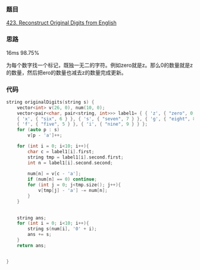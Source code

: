### 题目
[423. Reconstruct Original Digits from English](https://leetcode-cn.com/problems/reconstruct-original-digits-from-english/submissions/)
### 思路
16ms 98.75%

为每个数字找一个标记，既独一无二的字符。例如zero就是z。那么0的数量就是z的数量，然后把ero的数量也减去z的数量完成更新。
### 代码
```c++
string originalDigits(string s) {
	vector<int> v(26, 0), num(10, 0);
	vector<pair<char, pair<string, int>>> label1= { { 'z', { "zero", 0 } }, { 'w', { "two", 2 } }, { 'u', { "four", 4 } }, 
	{ 'x', { "six", 6 } }, { 's', { "seven", 7 } }, { 'g', { "eight", 8 } }, { 'h', { "three", 3 } }, { 'o', { "one", 1 } },
	{ 'f', { "five", 5 } }, { 'i', { "nine", 9 } } };
	for (auto p : s)
		v[p - 'a']++;

	for (int i = 0; i<10; i++){
		char c = label1[i].first;
		string tmp = label1[i].second.first;
		int n = label1[i].second.second;
    
		num[n] = v[c - 'a'];
		if (num[n] == 0) continue;
		for (int j = 0; j<tmp.size(); j++){
			v[tmp[j] - 'a'] -= num[n];
		}
	}

	
	string ans;
	for (int i = 0; i<10; i++){
		string s(num[i], '0' + i);
		ans += s;
	}
	return ans;


}
```
